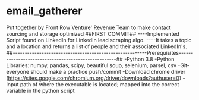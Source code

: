 # email_gatherer
Put together by Front Row Venture' Revenue Team to make contact sourcing and storage optimized
##FIRST COMMIT##
----Implemented Script found on LinkedIn for LinkedIn lead scraping algo. 
----It takes a topic and a location and returns a list of people and their associated LinkedIn's. 
##--------------------------------------------------------Prerequisites----------------------------------------------------##
-Python 3.8
-Python Libraries: numpy, pandas, scipy, beautiful soup, selenium, parsel, csv
-Git-everyone should make a practice push/commit
-Download chrome driver (https://sites.google.com/chromium.org/driver/downloads?authuser=0)
   -Input path of where the executable is located; mapped into the correct variable in the python script
